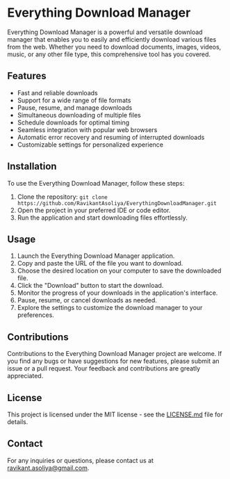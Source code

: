 # Everything Download Manager

Everything Download Manager is a powerful and versatile download manager that enables you to easily and efficiently download various files from the web. Whether you need to download documents, images, videos, music, or any other file type, this comprehensive tool has you covered.

## Features

- Fast and reliable downloads
- Support for a wide range of file formats
- Pause, resume, and manage downloads
- Simultaneous downloading of multiple files
- Schedule downloads for optimal timing
- Seamless integration with popular web browsers
- Automatic error recovery and resuming of interrupted downloads
- Customizable settings for personalized experience

## Installation

To use the Everything Download Manager, follow these steps:

1. Clone the repository: `git clone https://github.com/RavikantAsoliya/EverythingDownloadManager.git`
2. Open the project in your preferred IDE or code editor.
3. Run the application and start downloading files effortlessly.

## Usage

1. Launch the Everything Download Manager application.
2. Copy and paste the URL of the file you want to download.
3. Choose the desired location on your computer to save the downloaded file.
4. Click the "Download" button to start the download.
5. Monitor the progress of your downloads in the application's interface.
6. Pause, resume, or cancel downloads as needed.
7. Explore the settings to customize the download manager to your preferences.

## Contributions

Contributions to the Everything Download Manager project are welcome. If you find any bugs or have suggestions for new features, please submit an issue or a pull request. Your feedback and contributions are greatly appreciated.

## License

This project is licensed under the MIT license - see the [LICENSE.md](LICENSE.md) file for details.

## Contact

For any inquiries or questions, please contact us at ravikant.asoliya@gmail.com.

